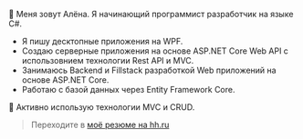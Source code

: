 :cowboy_hat_face: Меня зовут Алёна. Я начинающий программист разработчик на языке C#.

- Я пишу десктопные приложения на WPF.
- Создаю серверные приложения на основе ASP.NET Core Web API с использовнием технологии Rest API и MVC.
- Занимаюсь Backend и Fillstack разработкой Web приложений на основе ASP.NET Core.
- Работаю с базой данных через Entity Framework Core.

:star2: Активно использую технологии MVC и CRUD.

> Переходите в [моё резюме на hh.ru](https://novosibirsk.hh.ru/resume/b3da37ceff092e71550039ed1f5a5150534e34)
